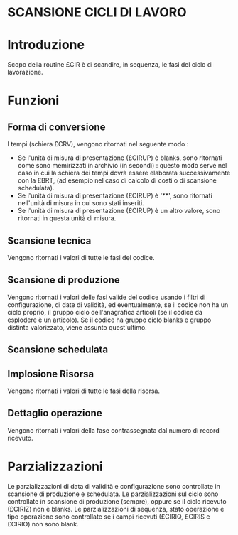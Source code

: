 # SCANSIONE CICLI DI LAVORO
# Introduzione
Scopo della routine £CIR è di scandire, in sequenza, le fasi del ciclo di lavorazione.
# Funzioni
## Forma di conversione
I tempi (schiera £CRV), vengono ritornati nel seguente modo : 
-    Se l'unità di misura di presentazione (£CIRUP) è blanks, sono ritornati come sono memirizzati in archivio (in
secondi)  :  questo modo serve nel caso in cui la schiera dei tempi dovrà essere elaborata successivamente con la £BRT,
(ad esempio nel caso di calcolo di costi o di scansione schedulata).
-    Se l'unità di misura di presentazione (£CIRUP) è '\*\*', sono ritornati nell'unità di misura in cui sono stati
inseriti.
-    Se l'unità di misura di presentazione (£CIRUP) è un altro valore, sono ritornati in questa unità di misura.
## Scansione tecnica
Vengono ritornati i valori di tutte le fasi del codice.
## Scansione di produzione
Vengono ritornati i valori delle fasi valide del codice usando i filtri di configurazione, di date di validità, ed
eventualmente, se il codice non ha un ciclo proprio, il gruppo ciclo dell'anagrafica articoli (se il codice da
esplodere è un articolo). Se il codice ha gruppo ciclo blanks e gruppo distinta valorizzato, viene assunto
quest'ultimo.
## Scansione schedulata
## Implosione Risorsa
Vengono ritornati i valori di tutte le fasi della risorsa.
## Dettaglio operazione
Vengono ritornati i valori della fase contrassegnata dal numero di record ricevuto.
# Parzializzazioni
Le parzializzazioni di data di validità e configurazione sono controllate in scansione di produzione e schedulata.
Le parzializzazioni sul ciclo sono controllate in scansione di produzione (sempre),  oppure se il ciclo ricevuto
(£CIRIZ) non è blanks.
Le parzializzazioni di sequenza, stato operazione e tipo operazione sono controllate se i campi ricevuti (£CIRIQ,
£CIRIS e £CIRIO) non sono blank.
